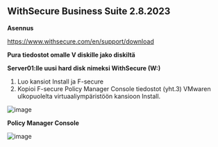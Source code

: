 ## WithSecure Business Suite 2.8.2023 ##

**Asennus** 

https://www.withsecure.com/en/support/download

**Pura tiedostot omalle V diskille jako diskiltä**

**Server01:lle uusi hard disk nimeksi WithSecure (W:)**
1. Luo kansiot Install ja F-secure
1. Kopioi F-secure Policy Manager Console tiedostot (yht.3) VMwaren ulkopuolelta virtuaaliympäristöön kansioon Install.

![image](https://github.com/pe1l1nl1/CyberSecurityCollection/assets/19546253/64938b20-17b7-4b11-b411-fe59ac2d21a4)

**Policy Manager Console**

![image](https://github.com/pe1l1nl1/CyberSecurityCollection/assets/19546253/9086ba82-4626-4e2e-b810-534c4ffcde03)
